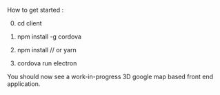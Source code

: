 How to get started :

0) cd client

1) npm install -g cordova 

2) npm install // or yarn

3) cordova run electron 

You should now see a work-in-progress 3D google map based front end application. 